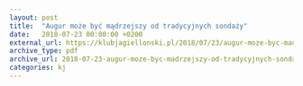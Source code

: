 ```yaml
---
layout: post
title:  "Augur może być mądrzejszy od tradycyjnych sondaży"
date:   2018-07-23 00:00:00 +0200
external_url: https://klubjagiellonski.pl/2018/07/23/augur-moze-byc-madrzejszy-od-tradycyjnych-sondazy/
archive_type: pdf
archive_url: 2018-07-23-augur-moze-byc-madrzejszy-od-tradycyjnych-sondazy.pdf
categories: kj
---
```

